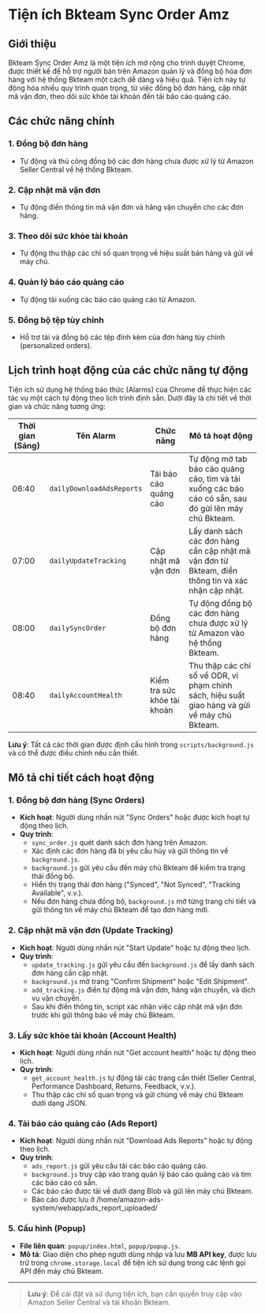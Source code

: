 # Tiện ích Bkteam Sync Order Amz

## Giới thiệu
Bkteam Sync Order Amz là một tiện ích mở rộng cho trình duyệt Chrome, được thiết kế để hỗ trợ người bán trên Amazon quản lý và đồng bộ hóa đơn hàng với hệ thống Bkteam một cách dễ dàng và hiệu quả. Tiện ích này tự động hóa nhiều quy trình quan trọng, từ việc đồng bộ đơn hàng, cập nhật mã vận đơn, theo dõi sức khỏe tài khoản đến tải báo cáo quảng cáo.

## Các chức năng chính
### 1. Đồng bộ đơn hàng
- Tự động và thủ công đồng bộ các đơn hàng chưa được xử lý từ Amazon Seller Central về hệ thống Bkteam.

### 2. Cập nhật mã vận đơn
- Tự động điền thông tin mã vận đơn và hãng vận chuyển cho các đơn hàng.

### 3. Theo dõi sức khỏe tài khoản
- Tự động thu thập các chỉ số quan trọng về hiệu suất bán hàng và gửi về máy chủ.

### 4. Quản lý báo cáo quảng cáo
- Tự động tải xuống các báo cáo quảng cáo từ Amazon.

### 5. Đồng bộ tệp tùy chỉnh
- Hỗ trợ tải và đồng bộ các tệp đính kèm của đơn hàng tùy chỉnh (personalized orders).

## Lịch trình hoạt động của các chức năng tự động
Tiện ích sử dụng hệ thống báo thức (Alarms) của Chrome để thực hiện các tác vụ một cách tự động theo lịch trình định sẵn. Dưới đây là chi tiết về thời gian và chức năng tương ứng:

| Thời gian (Sáng) | Tên Alarm               | Chức năng            | Mô tả hoạt động                                                                                             |
|------------------|-------------------------|----------------------|------------------------------------------------------------------------------------------------------------|
| 06:40            | `dailyDownloadAdsReports`| Tải báo cáo quảng cáo | Tự động mở tab báo cáo quảng cáo, tìm và tải xuống các báo cáo có sẵn, sau đó gửi lên máy chủ Bkteam.       |
| 07:00            | `dailyUpdateTracking`    | Cập nhật mã vận đơn   | Lấy danh sách các đơn hàng cần cập nhật mã vận đơn từ Bkteam, điền thông tin và xác nhận cập nhật.        |
| 08:00            | `dailySyncOrder`         | Đồng bộ đơn hàng      | Tự động đồng bộ các đơn hàng chưa được xử lý từ Amazon vào hệ thống Bkteam.                                |
| 08:40            | `dailyAccountHealth`     | Kiểm tra sức khỏe tài khoản | Thu thập các chỉ số về ODR, vi phạm chính sách, hiệu suất giao hàng và gửi về máy chủ Bkteam.             |

**Lưu ý**: Tất cả các thời gian được định cấu hình trong `scripts/background.js` và có thể được điều chỉnh nếu cần thiết.

## Mô tả chi tiết cách hoạt động

### 1. Đồng bộ đơn hàng (Sync Orders)
- **Kích hoạt**: Người dùng nhấn nút "Sync Orders" hoặc được kích hoạt tự động theo lịch.
- **Quy trình**:
  - `sync_order.js` quét danh sách đơn hàng trên Amazon.
  - Xác định các đơn hàng đã bị yêu cầu hủy và gửi thông tin về `background.js`.
  - `background.js` gửi yêu cầu đến máy chủ Bkteam để kiểm tra trạng thái đồng bộ.
  - Hiển thị trạng thái đơn hàng ("Synced", "Not Synced", "Tracking Available", v.v.).
  - Nếu đơn hàng chưa đồng bộ, `background.js` mở từng trang chi tiết và gửi thông tin về máy chủ Bkteam để tạo đơn hàng mới.

### 2. Cập nhật mã vận đơn (Update Tracking)
- **Kích hoạt**: Người dùng nhấn nút "Start Update" hoặc tự động theo lịch.
- **Quy trình**:
  - `update_tracking.js` gửi yêu cầu đến `background.js` để lấy danh sách đơn hàng cần cập nhật.
  - `background.js` mở trang "Confirm Shipment" hoặc "Edit Shipment".
  - `add_tracking.js` điền tự động mã vận đơn, hãng vận chuyển, và dịch vụ vận chuyển.
  - Sau khi điền thông tin, script xác nhận việc cập nhật mã vận đơn trước khi gửi thông báo về máy chủ Bkteam.

### 3. Lấy sức khỏe tài khoản (Account Health)
- **Kích hoạt**: Người dùng nhấn nút "Get account health" hoặc tự động theo lịch.
- **Quy trình**:
  - `get_account_health.js` tự động tải các trang cần thiết (Seller Central, Performance Dashboard, Returns, Feedback, v.v.).
  - Thu thập các chỉ số quan trọng và gửi chúng về máy chủ Bkteam dưới dạng JSON.

### 4. Tải báo cáo quảng cáo (Ads Report)
- **Kích hoạt**: Người dùng nhấn nút "Download Ads Reports" hoặc tự động theo lịch.
- **Quy trình**:
  - `ads_report.js` gửi yêu cầu tải các báo cáo quảng cáo.
  - `background.js` truy cập vào trang quản lý báo cáo quảng cáo và tìm các báo cáo có sẵn.
  - Các báo cáo được tải về dưới dạng Blob và gửi lên máy chủ Bkteam.
  - Báo cáo được lưu ở /home/amazon-ads-system/webapp/ads_report_uploaded/

### 5. Cấu hình (Popup)
- **File liên quan**: `popup/index.html`, `popup/popup.js`.
- **Mô tả**: Giao diện cho phép người dùng nhập và lưu **MB API key**, được lưu trữ trong `chrome.storage.local` để tiện ích sử dụng trong các lệnh gọi API đến máy chủ Bkteam.

---

> **Lưu ý**: Để cài đặt và sử dụng tiện ích, bạn cần quyền truy cập vào Amazon Seller Central và tài khoản Bkteam.
